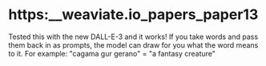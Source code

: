 # https:\_\_weaviate.io_papers_paper13

Tested this with the new DALL-E-3 and it works! If you take words and pass them back in as prompts, the model can draw for you what the word means to it. For example: "cagama gur gerano" = "a fantasy creature"
